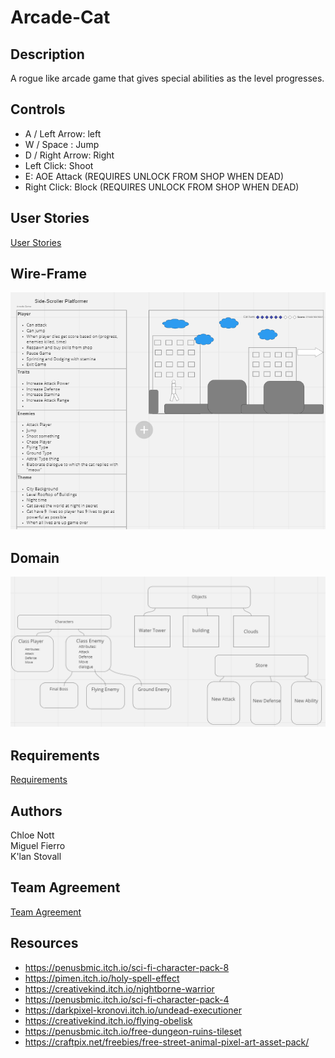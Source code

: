 # Arcade-Cat

## Description

A rogue like arcade game that gives special abilities as the level progresses.

## Controls

- A / Left Arrow: left
- W / Space : Jump
- D / Right Arrow: Right
- Left Click: Shoot
- E: AOE Attack (REQUIRES UNLOCK FROM SHOP WHEN DEAD)
- Right Click: Block (REQUIRES UNLOCK FROM SHOP WHEN DEAD)

## User Stories

[User Stories](https://github.com/MCK-Team/Arcade-Game/blob/main/user-stories.md)

## Wire-Frame

![Cat Arcade Wireframe](./city-cat-ruler.png)

## Domain

![Domain Frame](./arcade-game-domain.png)

## Requirements

[Requirements](https://github.com/MCK-Team/Arcade-Game/blob/main/requirements.md)


## Authors

Chloe Nott <br>
Miguel Fierro <br>
K'lan Stovall

## Team Agreement

[Team Agreement](https://github.com/MCK-Team/team-agreement)

## Resources

- https://penusbmic.itch.io/sci-fi-character-pack-8
- https://pimen.itch.io/holy-spell-effect
- https://creativekind.itch.io/nightborne-warrior
- https://penusbmic.itch.io/sci-fi-character-pack-4
- https://darkpixel-kronovi.itch.io/undead-executioner
- https://creativekind.itch.io/flying-obelisk
- https://penusbmic.itch.io/free-dungeon-ruins-tileset
- https://craftpix.net/freebies/free-street-animal-pixel-art-asset-pack/
